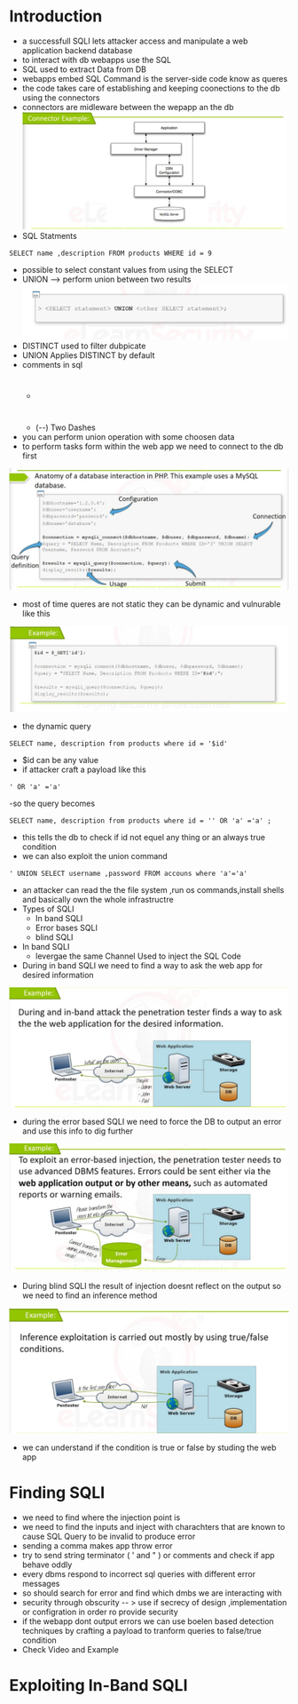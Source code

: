 # Introduction
- a successfull SQLI lets attacker access and manipulate a web application backend database
- to interact with db webapps use the SQL
- SQL used to extract Data from DB
- webapps embed SQL Command is the server-side code know as queres
- the code takes care of establishing and keeping coonections to the db using the connectors
- connectors are midleware between the wepapp an the db
![connect](https://github.com/Islamkafafy123/EWAPT/blob/main/pictures/coonect.jpeg)
- SQL Statments
```
SELECT name ,description FROM products WHERE id = 9
```

- possible to select constant values from using the SELECT
- UNION --> perform union between two results
![union](https://github.com/Islamkafafy123/EWAPT/blob/main/pictures/union.jpeg)
- DISTINCT used to filter dubpicate
- UNION Applies DISTINCT by default
- comments in sql
  - #
  - (--) Two Dashes
- you can perform union operation with some choosen data
- to perform tasks form within the  web app we need to connect to the db first
  
![example](https://github.com/Islamkafafy123/EWAPT/blob/main/pictures/example.jpeg)

- most of time queres are not static they can be dynamic and vulnurable like this
  
![ex2](https://github.com/Islamkafafy123/EWAPT/blob/main/pictures/ex2.jpeg)

- the dynamic query
```
SELECT name, description from products where id = '$id'
```
- $id can be any value
- if attacker craft a payload like this
```
' OR 'a' ='a'
```
-so the query becomes  
```
SELECT name, description from products where id = '' OR 'a' ='a' ;
```
- this tells the db to check if id not equel any thing or an always true condition
- we can also exploit the union command
```
' UNION SELECT username ,password FROM accouns where 'a'='a'
```
- an attacker can read the the file system ,run os commands,install shells and basically own the whole infrastructre
- Types of SQLI
  - In band SQLI
  - Error bases SQLI
  - blind SQLI
- In band SQLI
  - levergae the same Channel Used to inject the SQL Code
- During in band SQLI we need to find a way to ask the web app for desired information
  
![inband](https://github.com/Islamkafafy123/EWAPT/blob/main/pictures/inband.jpeg)

- during the error based SQLI we need to force the DB to output an error and use this info to dig further
  
![error](https://github.com/Islamkafafy123/EWAPT/blob/main/pictures/error.jpeg)

- During blind SQLI the result of injection doesnt reflect on the output so we need to find an inference method

![blind](https://github.com/Islamkafafy123/EWAPT/blob/main/pictures/blind.jpeg)

- we can understand if the condition is true or false by studing the web app

# Finding SQLI
- we need to find where the injection point is
- we need to find the inputs and inject with charachters that are known to cause SQL Query to be invalid to produce error 
- sending a comma makes app throw error
- try to send string terminator ( ' and " ) or comments and check if app behave oddly
- every dbms respond  to incorrect sql queries with different error messages
- so should search for error and find which dmbs we are interacting with
- security through obscurity -- > use if secrecy of design ,implementation or configration in order ro provide security
- if the webapp dont output errors we can use boelen based detection techniques by crafting a payload to tranform queries to false/true condition
- Check Video and Example
# Exploiting In-Band SQLI


